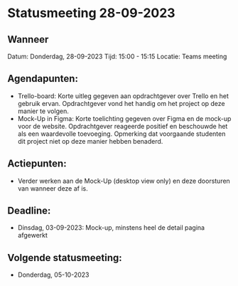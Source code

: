 # Statusmeeting 28-09-2023

## Wanneer
Datum: Donderdag, 28-09-2023
Tijd: 15:00 - 15:15
Locatie: Teams meeting

## Agendapunten:
* Trello-board: Korte uitleg gegeven aan opdrachtgever over Trello en het gebruik ervan.
Opdrachtgever vond het handig om het project op deze manier te volgen.
* Mock-Up in Figma: Korte toelichting gegeven over Figma en de mock-up voor de website.
Opdrachtgever reageerde positief en beschouwde het als een waardevolle toevoeging.
Opmerking dat voorgaande studenten dit project niet op deze manier hebben benaderd.

## Actiepunten:
* Verder werken aan de Mock-Up (desktop view only) en deze doorsturen van wanneer deze af is.

## Deadline:
* Dinsdag, 03-09-2023: Mock-up, minstens heel de detail pagina afgewerkt

## Volgende statusmeeting:
* Donderdag, 05-10-2023
